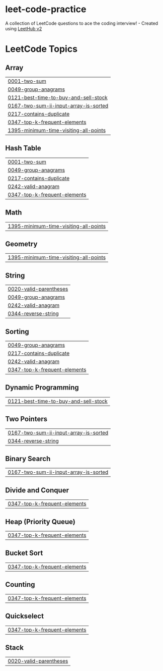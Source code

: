 # leet-code-practice
A collection of LeetCode questions to ace the coding interview! - Created using [LeetHub v2](https://github.com/arunbhardwaj/LeetHub-2.0)

<!---LeetCode Topics Start-->
# LeetCode Topics
## Array
|  |
| ------- |
| [0001-two-sum](https://github.com/steveweenie/leet-code-practice/tree/master/0001-two-sum) |
| [0049-group-anagrams](https://github.com/steveweenie/leet-code-practice/tree/master/0049-group-anagrams) |
| [0121-best-time-to-buy-and-sell-stock](https://github.com/steveweenie/leet-code-practice/tree/master/0121-best-time-to-buy-and-sell-stock) |
| [0167-two-sum-ii-input-array-is-sorted](https://github.com/steveweenie/leet-code-practice/tree/master/0167-two-sum-ii-input-array-is-sorted) |
| [0217-contains-duplicate](https://github.com/steveweenie/leet-code-practice/tree/master/0217-contains-duplicate) |
| [0347-top-k-frequent-elements](https://github.com/steveweenie/leet-code-practice/tree/master/0347-top-k-frequent-elements) |
| [1395-minimum-time-visiting-all-points](https://github.com/steveweenie/leet-code-practice/tree/master/1395-minimum-time-visiting-all-points) |
## Hash Table
|  |
| ------- |
| [0001-two-sum](https://github.com/steveweenie/leet-code-practice/tree/master/0001-two-sum) |
| [0049-group-anagrams](https://github.com/steveweenie/leet-code-practice/tree/master/0049-group-anagrams) |
| [0217-contains-duplicate](https://github.com/steveweenie/leet-code-practice/tree/master/0217-contains-duplicate) |
| [0242-valid-anagram](https://github.com/steveweenie/leet-code-practice/tree/master/0242-valid-anagram) |
| [0347-top-k-frequent-elements](https://github.com/steveweenie/leet-code-practice/tree/master/0347-top-k-frequent-elements) |
## Math
|  |
| ------- |
| [1395-minimum-time-visiting-all-points](https://github.com/steveweenie/leet-code-practice/tree/master/1395-minimum-time-visiting-all-points) |
## Geometry
|  |
| ------- |
| [1395-minimum-time-visiting-all-points](https://github.com/steveweenie/leet-code-practice/tree/master/1395-minimum-time-visiting-all-points) |
## String
|  |
| ------- |
| [0020-valid-parentheses](https://github.com/steveweenie/leet-code-practice/tree/master/0020-valid-parentheses) |
| [0049-group-anagrams](https://github.com/steveweenie/leet-code-practice/tree/master/0049-group-anagrams) |
| [0242-valid-anagram](https://github.com/steveweenie/leet-code-practice/tree/master/0242-valid-anagram) |
| [0344-reverse-string](https://github.com/steveweenie/leet-code-practice/tree/master/0344-reverse-string) |
## Sorting
|  |
| ------- |
| [0049-group-anagrams](https://github.com/steveweenie/leet-code-practice/tree/master/0049-group-anagrams) |
| [0217-contains-duplicate](https://github.com/steveweenie/leet-code-practice/tree/master/0217-contains-duplicate) |
| [0242-valid-anagram](https://github.com/steveweenie/leet-code-practice/tree/master/0242-valid-anagram) |
| [0347-top-k-frequent-elements](https://github.com/steveweenie/leet-code-practice/tree/master/0347-top-k-frequent-elements) |
## Dynamic Programming
|  |
| ------- |
| [0121-best-time-to-buy-and-sell-stock](https://github.com/steveweenie/leet-code-practice/tree/master/0121-best-time-to-buy-and-sell-stock) |
## Two Pointers
|  |
| ------- |
| [0167-two-sum-ii-input-array-is-sorted](https://github.com/steveweenie/leet-code-practice/tree/master/0167-two-sum-ii-input-array-is-sorted) |
| [0344-reverse-string](https://github.com/steveweenie/leet-code-practice/tree/master/0344-reverse-string) |
## Binary Search
|  |
| ------- |
| [0167-two-sum-ii-input-array-is-sorted](https://github.com/steveweenie/leet-code-practice/tree/master/0167-two-sum-ii-input-array-is-sorted) |
## Divide and Conquer
|  |
| ------- |
| [0347-top-k-frequent-elements](https://github.com/steveweenie/leet-code-practice/tree/master/0347-top-k-frequent-elements) |
## Heap (Priority Queue)
|  |
| ------- |
| [0347-top-k-frequent-elements](https://github.com/steveweenie/leet-code-practice/tree/master/0347-top-k-frequent-elements) |
## Bucket Sort
|  |
| ------- |
| [0347-top-k-frequent-elements](https://github.com/steveweenie/leet-code-practice/tree/master/0347-top-k-frequent-elements) |
## Counting
|  |
| ------- |
| [0347-top-k-frequent-elements](https://github.com/steveweenie/leet-code-practice/tree/master/0347-top-k-frequent-elements) |
## Quickselect
|  |
| ------- |
| [0347-top-k-frequent-elements](https://github.com/steveweenie/leet-code-practice/tree/master/0347-top-k-frequent-elements) |
## Stack
|  |
| ------- |
| [0020-valid-parentheses](https://github.com/steveweenie/leet-code-practice/tree/master/0020-valid-parentheses) |
<!---LeetCode Topics End-->